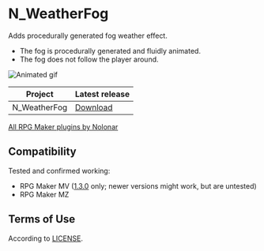 # N_WeatherFog
Adds procedurally generated fog weather effect.

- The fog is procedurally generated and fluidly animated.
- The fog does not follow the player around.

![Animated gif](fog.gif)

| Project      | Latest release      |
| ------------ | ------------------- |
| N_WeatherFog | [Download][release] |

[All RPG Maker plugins by Nolonar][hub]

## Compatibility
Tested and confirmed working:
- RPG Maker MV ([1.3.0][release_1_3_0] only; newer versions might work, but are untested)
- RPG Maker MZ

## Terms of Use
According to [LICENSE](LICENSE).


  [hub]: https://github.com/Nolonar/RM_Plugins
  [release]: https://github.com/Nolonar/RM_Plugins-WeatherFog/releases/latest/download/N_WeatherFog.js
  [release_1_3_0]: https://github.com/Nolonar/RM_Plugins-Pixelate/releases/tag/v1.3.0
